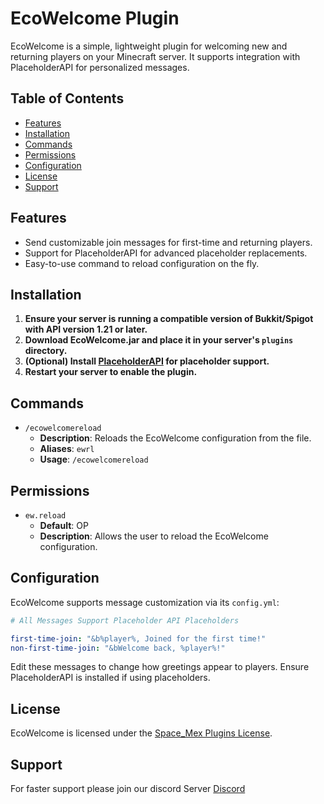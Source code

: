 # EcoWelcome Plugin

EcoWelcome is a simple, lightweight plugin for welcoming new and returning players on your Minecraft server. It supports integration with PlaceholderAPI for personalized messages.

## Table of Contents

- [Features](#features)
- [Installation](#installation)
- [Commands](#commands)
- [Permissions](#permissions)
- [Configuration](#configuration)
- [License](#license)
- [Support](#Support)

## Features

- Send customizable join messages for first-time and returning players.
- Support for PlaceholderAPI for advanced placeholder replacements.
- Easy-to-use command to reload configuration on the fly.

## Installation

1. **Ensure your server is running a compatible version of Bukkit/Spigot with API version 1.21 or later.**
2. **Download EcoWelcome.jar and place it in your server's `plugins` directory.**
3. **(Optional) Install [PlaceholderAPI](https://www.spigotmc.org/resources/placeholderapi.6245/) for placeholder support.**
4. **Restart your server to enable the plugin.**

## Commands

- `/ecowelcomereload`
    - **Description**: Reloads the EcoWelcome configuration from the file.
    - **Aliases**: `ewrl`
    - **Usage**: `/ecowelcomereload`

## Permissions

- `ew.reload`
    - **Default**: OP
    - **Description**: Allows the user to reload the EcoWelcome configuration.

## Configuration

EcoWelcome supports message customization via its `config.yml`:

```yaml
# All Messages Support Placeholder API Placeholders

first-time-join: "&b%player%, Joined for the first time!"
non-first-time-join: "&bWelcome back, %player%!"
```

Edit these messages to change how greetings appear to players. Ensure PlaceholderAPI is installed if using placeholders.

## License

EcoWelcome is licensed under the [Space_Mex Plugins License](LICENSE.md).

## Support

For faster support please join our discord Server [Discord](https://discord.gg/4CpNvfZBZN)
